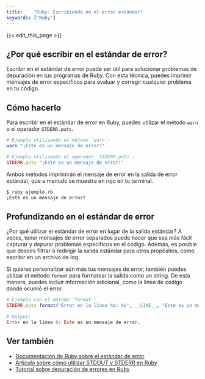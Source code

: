 ```yaml
---
title:    "Ruby: Escribiendo en el error estándar"
keywords: ["Ruby"]
---
```


{{< edit_this_page >}}

## ¿Por qué escribir en el estándar de error?

Escribir en el estándar de error puede ser útil para solucionar problemas de depuración en tus programas de Ruby. Con esta técnica, puedes imprimir mensajes de error específicos para evaluar y corregir cualquier problema en tu código.

## Cómo hacerlo

Para escribir en el estándar de error en Ruby, puedes utilizar el método `warn` o el operador `STDERR.puts`.

````Ruby
# Ejemplo utilizando el método `warn`:
warn "¡Este es un mensaje de error!"

# Ejemplo utilizando el operador `STDERR.puts`:
STDERR.puts "¡Este es un mensaje de error!"
````

Ambos métodos imprimirán el mensaje de error en la salida de error estándar, que a menudo se muestra en rojo en tu terminal.

````bash
$ ruby ejemplo.rb
¡Este es un mensaje de error!
````

## Profundizando en el estándar de error

¿Por qué utilizar el estándar de error en lugar de la salida estándar? A veces, tener mensajes de error separados puede hacer que sea más fácil capturar y depurar problemas específicos en el código. Además, es posible que desees filtrar o redirigir la salida estándar para otros propósitos, como escribir en un archivo de log.

Si quieres personalizar aún más tus mensajes de error, también puedes utilizar el método `format` para formatear la salida como un string. De esta manera, puedes incluir información adicional, como la línea de código donde ocurrió el error.

````Ruby
# Ejemplo con el método `format`:
STDERR.puts format("Error en la línea %d: %s", __LINE__, "Este es un mensaje de error.")

# Output:
Error en la línea 6: Este es un mensaje de error.
````

## Ver también

- [Documentación de Ruby sobre el estándar de error](https://ruby-doc.org/core-2.7.1/IO.html#method-c-warn)
- [Artículo sobre cómo utilizar STDOUT y STDERR en Ruby](https://www.baeldung.com/ruby-stdout-stderr)
- [Tutorial sobre depuración de errores en Ruby](https://www.rubyguides.com/2019/06/debugging-ruby/)